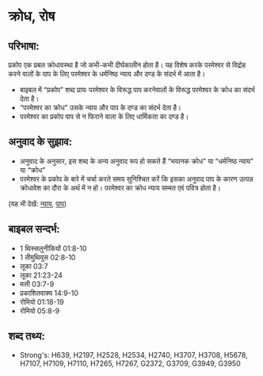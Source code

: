 # क्रोध, रोष #

## परिभाषा: ##

प्रकोप एक प्रबल क्रोधावस्था है जो कभी-कभी दीर्घकालीन होता है। यह विशेष करके परमेश्वर से विद्रोह करने वालों के पाप के लिए परमेश्वर के धर्मनिष्ठ न्याय और दण्ड के संदर्भ में आता है।

* बाइबल में “प्रकोप” शब्द प्रायः परमेश्वर के विरूद्ध पाप करनेवालों के विरूद्ध परमेश्वर के क्रोध का संदर्भ देता है।
* “परमेश्वर का क्रोध” उसके न्याय और पाप के दण्ड का संदर्भ देता है।
* परमेश्वर का प्रकोप पाप से न फिराने वाला के लिए धार्मिकता का दण्ड है।

## अनुवाद के सुझाव: ##

* अनुवाद के अनुसार, इस शब्द के अन्य अनुवाद रूप हो सकते हैं “भयानक क्रोध” या “धर्मनिष्ठ न्याय” या “क्रोध”
* परमेश्वर के प्रकोप के बारे में चर्चा करते समय सुनिश्चित करें कि इसका अनुवाद पाप के कारण उत्पन्न क्रोधावेश का दौरा के अर्थ में न हो। परमेश्वर का क्रोध न्याय सम्मत एवं पवित्र होता है।

(यह भी देखें: [न्याय](../judge.md), [पाप](../sin.md))

## बाइबल सन्दर्भ: ##

* 1 थिस्सलुनीकियों 01:8-10
* 1 तीमुथियुस 02:8-10
* लूका 03:7
* लूका 21:23-24
* मत्ती 03:7-9
* प्रकाशितवाक्य 14:9-10
* रोमियो 01:18-19
* रोमियो 05:8-9

## शब्द तथ्य: ##

* Strong's: H639, H2197, H2528, H2534, H2740, H3707, H3708, H5678, H7107, H7109, H7110, H7265, H7267, G2372, G3709, G3949, G3950
